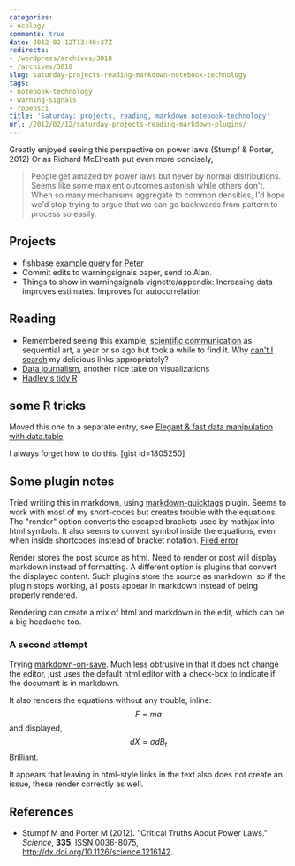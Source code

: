 ```yaml
---
categories:
- ecology
comments: true
date: 2012-02-12T13:40:37Z
redirects:
- /wordpress/archives/3818
- /archives/3818
slug: saturday-projects-reading-markdown-notebook-technology
tags:
- notebook-technology
- warning-signals
- ropensci
title: 'Saturday: projects, reading, markdown notebook-technology'
url: /2012/02/12/saturday-projects-reading-markdown-plugins/
---
```


Greatly enjoyed seeing this perspective on power laws (Stumpf & Porter, 2012) Or as Richard McElreath put even more concisely,

>  People get amazed by power laws but never by normal distributions. Seems like some max ent outcomes astonish while others don't. When so many mechanisms aggregate to common densities, I'd hope we'd stop trying to argue that we can go backwards from pattern to process so easily.


## Projects

* fishbase [example query for Peter](https://github.com/ropensci/rfishbase/commit/a1a9e0307288871b82caca921e9751bdc56b1942)
* Commit edits to warningsignals paper, send to Alan.  
* Things to show in warningsignals vignette/appendix: Increasing data improves estimates. Improves for autocorrelation 


## Reading


* Remembered seeing this example, [scientific communication](http://worrydream.com/#!/ScientificCommunicationAsSequentialArt) as sequential art, a year or so ago but took a while to find it. Why [can't I search](http://webapps.stackexchange.com/questions/23797/advanced-search-options-for-my-links-in-delicious) my delicious links appropriately?
* [Data journalism](http://datajournalism.stanford.edu/), another nice take on visualizations
* [Hadley's tidy R](http://vimeo.com/33727555)


## some R tricks

Moved this one to a separate entry, see [Elegant & fast data manipulation with data.table](http://www.carlboettiger.info/archives/3832)

I always forget how to do this. 
[gist id=1805250]





## Some plugin notes



Tried writing this in markdown, using [markdown-quicktags](http://wordpress.org/extend/plugins/markdown-quicktags) plugin.  Seems to work with most of my short-codes but creates trouble with the equations.  The "render" option converts the escaped brackets used by mathjax into html symbols. It also seems to convert symbol inside the equations, even when inside shortcodes instead of bracket notation.  [Filed error](http://wordpress.org/support/topic/plugin-markdown-quicktags-breaks-mathjax-syntax?replies=1#post-2620618)

Render stores the post source as html. Need to render or post will display markdown instead of formatting.  A different option is plugins that convert the displayed content.  Such plugins store the source as markdown, so if the plugin stops working, all posts appear in markdown instead of being properly rendered.

Rendering can create a mix of html and markdown in the edit, which can be a big headache too.



### A second attempt



Trying [markdown-on-save](http://wordpress.org/extend/plugins/markdown-on-save/).  Much less obtrusive in that it does not change the editor, just uses the default html editor with a check-box to indicate if the document is in markdown.



It also renders the equations without any trouble, inline: $$ F = ma$$ and displayed, 
$$ dX = \sigma dB_t $$
  Brilliant.



It appears that leaving in html-style links in the text also does not create an issue, these render correctly as well.


## References


- Stumpf M and Porter M (2012).
"Critical Truths About Power Laws."
*Science*, **335**.
ISSN 0036-8075, <a href="http://dx.doi.org/10.1126/science.1216142">http://dx.doi.org/10.1126/science.1216142</a>.
